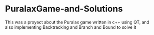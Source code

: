 # PuralaxGame-and-Solutions
This was a proyect about the Puralax game written in c++ using QT, and also implementing Backtracking and Branch and Bound to solve it 
